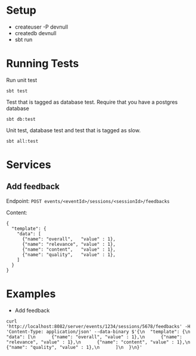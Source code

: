 

Setup
=====
* createuser -P devnull
* createdb devnull
* sbt run

Running Tests
=============

Run unit test

````
sbt test
````

Test that is tagged as database test. Require that you have a postgres database

````
sbt db:test
````

Unit test, database test and test that is tagged as slow.

````
sbt all:test
````

Services
========

Add feedback
------------

Endpoint: 
`POST events/<eventId>/sessions/<sessionId>/feedbacks`

Content:

```
{
  "template": {
    "data": [
      {"name": "overall",   "value" : 1},
      {"name": "relevance", "value" : 1},
      {"name": "content",   "value" : 1},
      {"name": "quality",   "value" : 1},
    ]
  }
}
```

Examples
========

* Add feedback
````
curl 'http://localhost:8082/server/events/1234/sessions/5678/feedbacks' -H 'Content-Type: application/json' --data-binary $'{\n  "template": {\n "data": [\n      {"name": "overall", "value" : 1},\n      {"name": "relevance", "value" : 1},\n      {"name": "content", "value" : 1},\n {"name": "quality", "value" : 1},\n      ]\n  }\n}'
````
